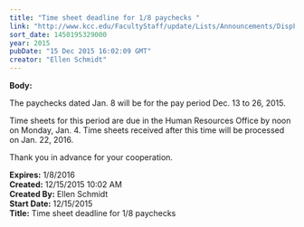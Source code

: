```yaml
---
title: "Time sheet deadline for 1/8 paychecks "
link: "http://www.kcc.edu/FacultyStaff/update/Lists/Announcements/DispForm.aspx?ID=2118"
sort_date: 1450195329000
year: 2015
pubDate: "15 Dec 2015 16:02:09 GMT"
creator: "Ellen Schmidt"
---
```


<div><b>Body:</b> <div class="ExternalClassC371790D7B7F450A8139465BBDFB6F01"><p>​The paychecks dated Jan. 8 will be for the pay period Dec. 13 to 26, 2015.</p>
<p>Time sheets for this period are due in the Human Resources Office by noon on Monday, Jan. 4. Time sheets received after this time will be processed on Jan. 22, 2016.</p>
<p>Thank you in advance for your cooperation.</p></div></div>
<div><b>Expires:</b> 1/8/2016</div>
<div><b>Created:</b> 12/15/2015 10:02 AM</div>
<div><b>Created By:</b> Ellen Schmidt</div>
<div><b>Start Date:</b> 12/15/2015</div>
<div><b>Title:</b> Time sheet deadline for 1/8 paychecks </div>
